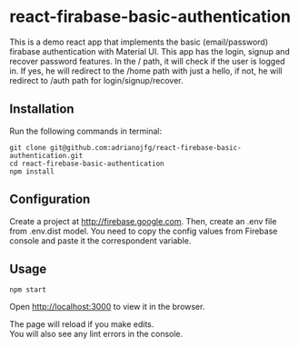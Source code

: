 # react-firabase-basic-authentication

This is a demo react app that implements the basic (email/password) firabase authentication with Material UI. This app has the login, signup and recover password features. In the / path, it will check if the user is logged in. If yes, he will redirect to the /home path with just a hello, if not, he will redirect to /auth path for login/signup/recover.

## Installation

Run the following commands in terminal:
```
git clone git@github.com:adrianojfg/react-firebase-basic-authentication.git
cd react-firebase-basic-authentication
npm install
```

## Configuration

Create a project at http://firebase.google.com. Then, create an .env file from .env.dist model. You need to copy the config values from Firebase console and paste it the correspondent variable.

## Usage

```
npm start
```

Open [http://localhost:3000](http://localhost:3000) to view it in the browser.

The page will reload if you make edits.<br>
You will also see any lint errors in the console.
